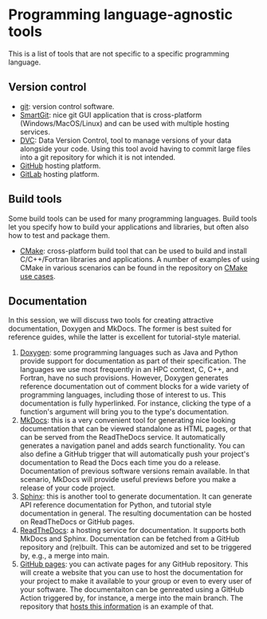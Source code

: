 # Programming language-agnostic tools

This is a list of tools that are not specific to a specific
programming language.


## Version control

* [git](https://git-scm.com/): version control software.
* [SmartGit](https://www.syntevo.com/smartgit/): nice git GUI
  application that is cross-platform (Windows/MacOS/Linux) and can be used
  with multiple hosting services.
* [DVC](https://dvc.org/): Data Version Control, tool to manage versions of
  your data alongside your code.  Using this tool avoid having to commit
  large files into a git repository for which it is not intended.
* [GitHub](https://github.com/) hosting platform.
* [GitLab](https://about.gitlab.com/) hosting platform.


## Build tools

Some build tools can be used for many programming languages.  Build tools let
you specify how to build your applications and libraries, but often also how
to test and package them.

* [CMake](https://cmake.org/): cross-platform build tool that can be used to
  build and install C/C++/Fortran libraries and applications.  A number of
  examples of using CMake in various scenarios can be found in the repository on
  [CMake use cases](https://github.com/gjbex/CMake-usecases).


## Documentation

In this session, we will discuss two tools for creating attractive
documentation, Doxygen and MkDocs.  The former is best suited for reference
guides, while the latter is excellent for tutorial-style material.

1. [Doxygen](http://www.doxygen.org/): some programming languages such as Java
    and Python provide support for documentation as part of their
    specification. The languages we use most frequently in an HPC context, C,
    C++, and Fortran, have no such provisions.  However, Doxygen generates
    reference documentation out of comment blocks for a wide variety of
    programming languages, including those of interest to us. This documentation
    is fully hyperlinked. For instance, clicking the type of a function's
    argument will bring you to the type's documentation.
1. [MkDocs](http://www.mkdocs.org/): this is a very convenient tool for
   generating nice looking documentation that can be viewed standalone as HTML
   pages, or that can be served from the
   ReadTheDocs service. It automatically
   generates a navigation panel and adds search functionality. You can also
   define a GitHub trigger that will automatically push your project's
   documentation to Read the Docs each time you do a release. Documentation of
   previous software versions remain available. In that scenario, MkDocs will
   provide useful previews before you make a release of your code project.
1. [Sphinx](https://www.sphinx-doc.org/en/master/): this is another tool to
   generate documentation.  It can generate API reference documentation for
   Python, and tutorial style documentation in general.  The resulting
   documentation can be hosted on ReadTheDocs or GitHub pages.
1. [ReadTheDocs](http://www.readthedocs.org/): a hosting service for
   documentation.  It supports both MkDocs and Sphinx.  Documentation can be
   fetched from a GitHub repository and (re)built.  This can be automized and
   set to be triggered by, e.g., a merge into main.
1. [GitHub pages](): you can activate pages for any GitHub repository.  This
   will create a website that you can use to host the documentation for your
   project to make it available to your group or even to every user of your
   software.  The documentaiton can be genreated using a GitHub Action
   triggered by, for instance, a merge into the main branch.  The repository
   that [hosts this
   information](https://github.com/gjbex/Best-practices-in-programming) is an
   example of that.
